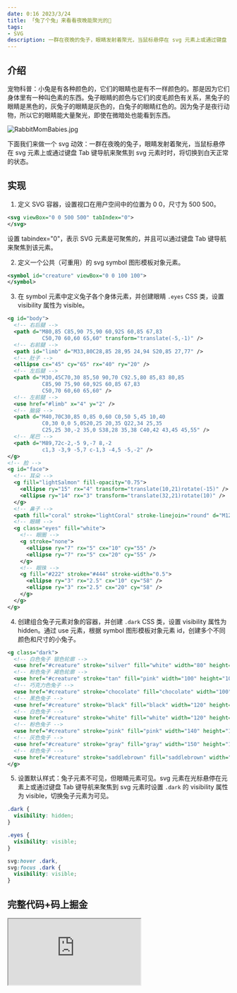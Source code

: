 ```yaml
---
date: 0:16 2023/3/24
title: 「兔了个兔」来看看夜晚能聚光的🐇
tags:
- SVG
description: 一群在夜晚的兔子，眼睛发射着聚光，当鼠标悬停在 svg 元素上或通过键盘 Tab 键导航来聚焦到 svg 元素时时，将切换到白天正常的状态。
---
```

## 介绍
宠物科普：小兔是有各种颜色的，它们的眼睛也是有不一样颜色的。那是因为它们身体里有一种叫色素的东西。兔子眼睛的颜色与它们的皮毛颜色有关系，黑兔子的眼睛是黑色的，灰兔子的眼睛是灰色的，白兔子的眼睛红色的。因为兔子是夜行动物，所以它的眼睛能大量聚光，即使在微暗处也能看到东西。

![RabbitMomBabies.jpg](https://p1-juejin.byteimg.com/tos-cn-i-k3u1fbpfcp/29237c86e29f41f6ada56603319669a1~tplv-k3u1fbpfcp-watermark.image?)

下面我们来做一个 svg 动效：一群在夜晚的兔子，眼睛发射着聚光，当鼠标悬停在 svg 元素上或通过键盘 Tab 键导航来聚焦到 svg 元素时时，将切换到白天正常的状态。

## 实现
1. 定义 SVG 容器，设置视口在用户空间中的位置为 0 0，尺寸为 500 500。
```svg
<svg viewBox="0 0 500 500" tabIndex="0">
</svg>
```
设置 tabindex="0"，表示 SVG 元素是可聚焦的，并且可以通过键盘 Tab 键导航来聚焦到该元素。

2. 定义一个公共（可重用）的 svg symbol 图形模板对象元素。
```svg
<symbol id="creature" viewBox="0 0 100 100">
</symbol>
```

3. 在 symbol 元素中定义兔子各个身体元素，并创建眼睛 `.eyes` CSS 类，设置 visibility 属性为 visible。
```svg
<g id="body">
  <!-- 右后腿 -->
  <path d="M80,85 C85,90 75,90 60,92S 60,85 67,83
           C50,70 60,60 65,60" transform="translate(-5,-1)" />
  <!-- 右前腿 -->
  <path id="limb" d="M33,80C28,85 28,95 24,94 S20,85 27,77" />
  <!-- 肚子 -->
  <ellipse cx="45" cy="65" rx="40" ry="20" />
  <!-- 左后腿 -->
  <path d="M30,45C70,30 85,50 90,70 C92.5,80 85,83 80,85
           C85,90 75,90 60,92S 60,85 67,83
           C50,70 60,60 65,60" />
  <!-- 左前腿 -->
  <use href="#limb" x="4" y="2" />
  <!-- 脑袋 -->
  <path d="M40,70C30,85 0,85 0,60 C0,50 5,45 10,40
           C0,30 0,0 5,0S20,25 20,35 Q22,34 25,35
           C25,25 30,-2 35,0 S38,28 35,38 C40,42 43,45 45,55" />
  <!-- 尾巴 -->
  <path d="M89,72c-2,-5 9,-7 8,-2 
           c1,3 -3,9 -5,7 c-1,3 -4,5 -5,-2" />
</g>
<!-- 脸 -->
<g id="face">
  <!-- 耳朵 -->
  <g fill="lightSalmon" fill-opacity="0.75">
    <ellipse ry="15" rx="4" transform="translate(10,21)rotate(-15)" />
    <ellipse ry="14" rx="3" transform="translate(32,21)rotate(10)" />
  </g>
  <!-- 鼻子 -->
  <path fill="coral" stroke="lightCoral" stroke-linejoin="round" d="M12,65L17,65 15,69 Q17,72 20,70 Q15,73 10,70 Q13,72 15,69Z" />
  <!-- 眼睛 -->
  <g class="eyes" fill="white">
    <!-- 眼圈 -->
    <g stroke="none">
      <ellipse ry="7" rx="5" cx="10" cy="55" />
      <ellipse ry="7" rx="5" cx="20" cy="55" />
    </g>
    <!-- 眼珠 -->
    <g fill="#222" stroke="#444" stroke-width="0.5">
      <ellipse ry="3" rx="2.5" cx="10" cy="58" />
      <ellipse ry="3" rx="2.5" cx="20" cy="58" />
    </g>
  </g>
</g>
```

4. 创建组合兔子元素对象的容器，并创建 `.dark` CSS 类，设置 visibility 属性为 hidden。通过 use 元素，根据 symbol 图形模板对象元素 id，创建多个不同颜色和尺寸的小兔子。
```svg
<g class="dark">
  <!-- 白色兔子 银色轮廓 -->
  <use href="#creature" stroke="silver" fill="white" width="80" height="80" x="300" y="20" />
  <!-- 粉色兔子 褐色轮廓 -->
  <use href="#creature" stroke="tan" fill="pink" width="100" height="100" x="50" y="20" />
  <!-- 巧克力色兔子 -->
  <use href="#creature" stroke="chocolate" fill="chocolate" width="100" height="100" x="400" y="100" />
  <!-- 黑色兔子 -->
  <use href="#creature" stroke="black" fill="black" width="120" height="120" x="200" y="120" />
  <!-- 白色兔子 -->
  <use href="#creature" stroke="white" fill="white" width="120" height="120" x="50" y="150" />
  <!-- 粉色兔子 -->
  <use href="#creature" stroke="pink" fill="pink" width="140" height="140" x="350" y="170" />
  <!-- 灰色兔子 -->
  <use href="#creature" stroke="gray" fill="gray" width="150" height="150" x="70" y="300" />
  <!-- 棕色兔子 -->
  <use href="#creature" stroke="saddlebrown" fill="saddlebrown" width="160" height="160" x="340" y="330" />
</g>
```

5. 设置默认样式：兔子元素不可见，但眼睛元素可见。svg 元素在光标悬停在元素上或通过键盘 Tab 键导航来聚焦到 svg 元素时设置 `.dark` 的 visibility 属性为 visible，切换兔子元素为可见。
```css
.dark {
  visibility: hidden;
}

.eyes {
  visibility: visible;
}

svg:hover .dark,
svg:focus .dark {
  visibility: visible;
}
```

## 完整代码+码上掘金

<iframe src="https://code.juejin.cn/pen/7188111289636356156"></iframe>
